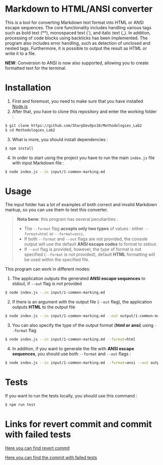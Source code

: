 # Markdown to HTML/ANSI converter 

This is a tool for converting Markdown text format into HTML or ANSI escape sequences. The core functionality includes handling 
various tags such as bold text (**), monospaced text (`), and italic text (_). In addition, processing of code blocks using 
backticks has been implemented. The program also includes error handling, such as detection of unclosed and nested tags.
Furthermore, it is possible to output the result as HTML or write it to a file.

**NEW**: Conversion to ANSI is now also supported, allowing you to create formatted text for the terminal.
# Installation

1. First and foremost, you need to make sure that you have installed [Node.js](https://nodejs.org/en) 
2. After that, you have to clone this repository and enter the working folder :
```bash
$ git clone https://github.com/SharpDevOps10/Methodologies_Lab2
$ cd Methodologies_Lab2
```
3. What is more, you should install dependencies : 
```bash
$ npm install
```
4. In order to start using the project you have to run the main `index.js` file with input Markdown file :
```bash
$ node index.js --in input/1-common-marking.md
```

# Usage 
The input folder has a lot of examples of both correct and invalid Markdown markup, so you can use them to test this converter. 

> **Nota bene**: this program has several peculiarities : 
> * The `--format` flag **accepts only two types** of values : either `--format=html` or `--format=ansi`.
> * If both `--format` and `--out` flags are not provided, the console output will use the default **ANSI escape codes** to format to stdout.
> * If `--out` flag is provided, however, the type of format is not specified (`--format` is not provided), default **HTML** formatting will be used within the specified file.

This program can work in different modes: 
1. The application outputs the generated **ANSI escape sequences** to stdout, if `--out` flag is not provided
```bash
$ node index.js --in input/1-common-marking.md
```
2. If there is an argument with the output file (`--out` flag), the application outputs **HTML** to the output file
```bash
$ node index.js --in input/1-common-marking.md --out output/1-common-marking.html
```
3. You can also specify the type of the output format (**html or ansi**) using `--format` flag
```bash
$ node index.js --in input/1-common-marking.md --format=html
```
4. In addition, if you want to generate the file with **ANSI escape sequences**, you should use both `--format` and `--out` flags : 
```bash
$ node index.js --in input/1-common-marking.md --format=ansi --out output/1-common-marking.txt
```

# Tests

If you want to run the tests locally, you should use this command : 
```bash
$ npm run test
```

# Links for revert commit and commit with failed tests

[Here you can find revert commit](https://github.com/SharpDevOps10/Methodologies_Lab2/commit/f662550ed02bb04cc3045e5b819931303130379a)

[Here you can find the commit with failed tests](https://github.com/SharpDevOps10/Methodologies_Lab2/commit/4903c3aac3c6015d94b3510a383b7f8854c2113a)
